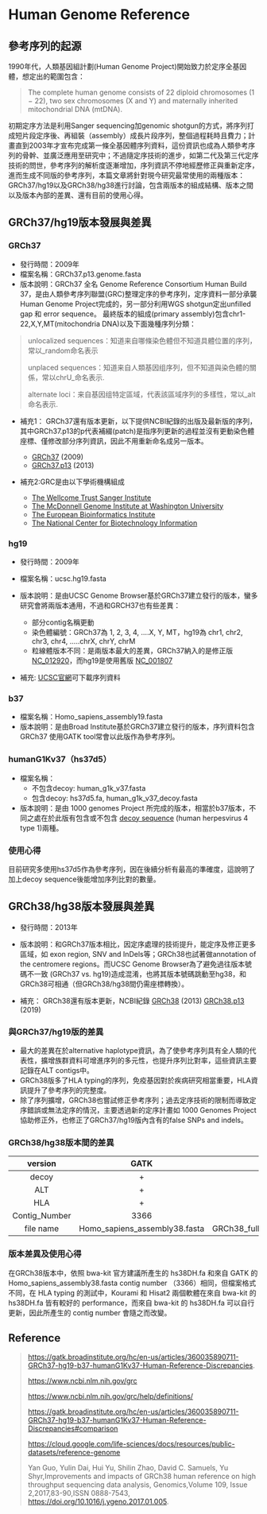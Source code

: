 # Human Genome Reference  


## 參考序列的起源
1990年代，人類基因組計劃(Human Genome Project)開始致力於定序全基因體，想定出的範圍包含：
> The complete human genome consists of 22 diploid chromosomes (1 − 22), two sex chromosomes (X and Y) and maternally inherited mitochondrial DNA (mtDNA). 

初期定序方法是利用Sanger sequencing加genomic shotgun的方式，將序列打成短片段定序後、再組裝（assembly）成長片段序列，整個過程耗時且費力；計畫直到2003年才宣布完成第一條全基因體序列資料，這份資訊也成為人類參考序列的骨幹、並廣泛應用至研究中；不過隨定序技術的進步，如第二代及第三代定序技術的問世，參考序列的解析度逐漸增加，序列資訊不停地經歷修正與重新定序，進而生成不同版的參考序列，本篇文章將針對現今研究最常使用的兩種版本：GRCh37/hg19以及GRCh38/hg38進行討論，包含兩版本的組成結構、版本之間以及版本內部的差異、還有目前的使用心得。   

##  GRCh37/hg19版本發展與差異

### GRCh37
* 發行時間：2009年
* 檔案名稱：GRCh37.p13.genome.fasta
* 版本說明：GRCh37 全名 Genome Reference Consortium Human Build 37，是由人類參考序列聯盟(GRC)整理定序的參考序列，定序資料一部分承襲Human Genome Project完成的，另一部分利用WGS shotgun定出unfilled gap 和 error sequence。
最終版本的組成(primary assembly)包含chr1-22,X,Y,MT(mitochondria DNA)以及下面幾種序列分類：

> unlocalized sequences：知道来自哪條染色體但不知道具體位置的序列，常以_random命名表示   
> 
> unplaced sequences：知道来自人類基因组序列，但不知道與染色體的關係，常以chrU_命名表示.  
> 
> alternate loci：来自基因组特定區域，代表該區域序列的多樣性，常以_alt命名表示.  
> 

* 補充1：
GRCh37還有版本更新，以下提供NCBI紀錄的出版及最新版的序列，其中GRCh37.p13的p代表補綴(patch)是指序列更新的過程並沒有更動染色體座標、僅修改部分序列資訊，因此不用重新命名成另一版本。  
    * [GRCh37](https://www.ncbi.nlm.nih.gov/assembly/GCF_000001405.13/#/st) (2009)
    * [GRCh37.p13](https://www.ncbi.nlm.nih.gov/assembly/GCF_000001405.25/) (2013) 

* 補充2:GRC是由以下學術機構組成
  * [The Wellcome Trust Sanger Institute](https://www.sanger.ac.uk/science/programmes/)
  * [The McDonnell Genome Institute at Washington University](https://www.genome.wustl.edu)
  * [The European Bioinformatics Institute](https://www.ebi.ac.uk)
  * [The National Center for Biotechnology Information](https://www.ncbi.nlm.nih.gov)

### hg19
* 發行時間：2009年
* 檔案名稱：ucsc.hg19.fasta
* 版本說明：是由UCSC Genome Browser基於GRCh37建立發行的版本，蠻多研究會將兩版本通用，不過和GRCH37也有些差異：
  * 部分contig名稱更動
  * 染色體編號：GRCh37為 1, 2, 3, 4, ….X, Y, MT，hg19為 chr1, chr2, chr3, chr4, …..chrX, chrY, chrM
  * 粒線體版本不同：是兩版本最大的差異，GRCh37納入的是修正版 [NC_012920](https://www.genome.jp/dbget-bin/www_bget?refseq:NC_012920)，而hg19是使用舊版 [NC_001807](https://)

* 補充:
[UCSC官網](https://hgdownload.soe.ucsc.edu/downloads.html)可下載序列資料

### b37
* 檔案名稱：Homo_sapiens_assembly19.fasta
* 版本說明：是由Broad Institute基於GRCh37建立發行的版本，序列資料包含 GRCh37 使用GATK tool常會以此版作為參考序列。

### humanG1Kv37（hs37d5）

* 檔案名稱：
   * 不包含decoy: human_g1k_v37.fasta
   * 包含decoy: hs37d5.fa, human_g1k_v37_decoy.fasta
* 版本說明：是由 1000 genomes Project 所完成的版本，相當於b37版本，不同之處在於此版有包含或不包含 [decoy sequence](https://www.ncbi.nlm.nih.gov/nuccore/NC_007605) (human herpesvirus 4 type 1)兩種。

### 使用心得
目前研究多使用hs37d5作為參考序列，因在後續分析有最高的準確度，這說明了加上decoy sequence後能增加序列比對的數量。

## GRCh38/hg38版本發展與差異

* 發行時間：2013年
* 版本說明：和GRCh37版本相比，因定序處理的技術提升，能定序及修正更多區域，如 exon region, SNV and InDels等；GRCh38也試著做annotation of the centromere regions。而UCSC Genome Browser為了避免過往版本號碼不一致 (GRCh37 vs. hg19)造成混淆，也將其版本號碼跳動至hg38，和GRCh38可相通（但GRCh38/hg38間仍需座標轉換）。

* 補充：
GRCh38還有版本更新，NCBI紀錄
[GRCh38](https://www.ncbi.nlm.nih.gov/assembly/GCF_000001405.26/) (2013)
[GRCh38.p13](https://www.ncbi.nlm.nih.gov/assembly/GCF_000001405.39/) (2019)

### 與GRCh37/hg19版的差異

*  最大的差異在於alternative haplotype資訊，為了使參考序列具有全人類的代表性，擴增族群資料可增進序列的多元性，也提升序列比對率，這些資訊主要記錄在ALT contigs中。  
*  GRCh38版多了HLA typing的序列，免疫基因對於疾病研究相當重要，HLA資訊提升了參考序列的完整度。  
*  除了序列擴增，GRCh38也嘗試修正參考序列；過去定序技術的限制而導致定序錯誤或無法定序的情況，主要透過新的定序計畫如 1000 Genomes Project協助修正外，也修正了GRCh37/hg19版內含有的false SNPs and indels。  

### GRCh38/hg38版本間的差異 

|    version    |           GATK           |              Illumina                | bwakit |              1000 Genome              |                         NCBI                         |
|:-------------:|:-----------------------------:|:------------------------------------------:|:-----------:|:------------------------------------------:|:---------------------------------------------------------:|
|     decoy     |               +               |                     +                      |      +      |                     +                      |                             +                             |
|      ALT      |               +               |                     +                      |      +      |                     +                      |                             +                             |
|      HLA      |               +               |                     +                      |      +      |                     +                      |                             -                             |
| Contig_Number |             3366              |                    3366                    |    5751     |                    3366                    |                           2841                            |
|   file name   | Homo_sapiens_assembly38.fasta | GRCh38_full_analysis_set_plus_decoy_hla.fa |  hs38DH.fa  | GRCh38_full_analysis_set_plus_decoy_hla.fa | GCA_000001405.15_GRCh38_full_plus_hs38d1_analysis_set.fna |

### 版本差異及使用心得
在GRCh38版本中，依照 bwa-kit 官方建議所產生的 hs38DH.fa 和來自 GATK 的Homo_sapiens_assembly38.fasta contig number （3366）相同，但檔案格式不同，在 HLA typing 的測試中，Kourami 和 Hisat2 兩個軟體在來自 bwa-kit 的 hs38DH.fa 皆有較好的 performance，而來自 bwa-kit 的 hs38DH.fa 可以自行更新，因此所產生的 contig number 會隨之而改變。  


## Reference
> https://gatk.broadinstitute.org/hc/en-us/articles/360035890711-GRCh37-hg19-b37-humanG1Kv37-Human-Reference-Discrepancies.
> 
> https://www.ncbi.nlm.nih.gov/grc
> 
> https://www.ncbi.nlm.nih.gov/grc/help/definitions/
> 
> https://gatk.broadinstitute.org/hc/en-us/articles/360035890711-GRCh37-hg19-b37-humanG1Kv37-Human-Reference-Discrepancies#comparison
> 
> https://cloud.google.com/life-sciences/docs/resources/public-datasets/reference-genome
> 
> Yan Guo, Yulin Dai, Hui Yu, Shilin Zhao, David C. Samuels, Yu Shyr,Improvements and impacts of GRCh38 human reference on high throughput sequencing data analysis,
Genomics,Volume 109, Issue 2,2017,83-90,ISSN 0888-7543,
https://doi.org/10.1016/j.ygeno.2017.01.005.
